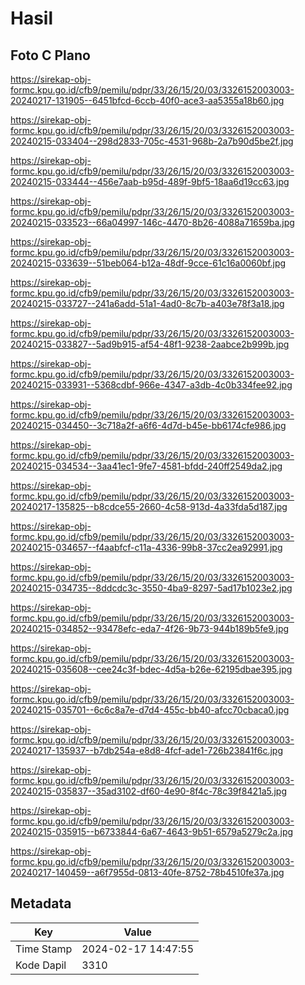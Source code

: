 # Hasil

## Foto C Plano

https://sirekap-obj-formc.kpu.go.id/cfb9/pemilu/pdpr/33/26/15/20/03/3326152003003-20240217-131905--6451bfcd-6ccb-40f0-ace3-aa5355a18b60.jpg

https://sirekap-obj-formc.kpu.go.id/cfb9/pemilu/pdpr/33/26/15/20/03/3326152003003-20240215-033404--298d2833-705c-4531-968b-2a7b90d5be2f.jpg

https://sirekap-obj-formc.kpu.go.id/cfb9/pemilu/pdpr/33/26/15/20/03/3326152003003-20240215-033444--456e7aab-b95d-489f-9bf5-18aa6d19cc63.jpg

https://sirekap-obj-formc.kpu.go.id/cfb9/pemilu/pdpr/33/26/15/20/03/3326152003003-20240215-033523--66a04997-146c-4470-8b26-4088a71659ba.jpg

https://sirekap-obj-formc.kpu.go.id/cfb9/pemilu/pdpr/33/26/15/20/03/3326152003003-20240215-033639--51beb064-b12a-48df-9cce-61c16a0060bf.jpg

https://sirekap-obj-formc.kpu.go.id/cfb9/pemilu/pdpr/33/26/15/20/03/3326152003003-20240215-033727--241a6add-51a1-4ad0-8c7b-a403e78f3a18.jpg

https://sirekap-obj-formc.kpu.go.id/cfb9/pemilu/pdpr/33/26/15/20/03/3326152003003-20240215-033827--5ad9b915-af54-48f1-9238-2aabce2b999b.jpg

https://sirekap-obj-formc.kpu.go.id/cfb9/pemilu/pdpr/33/26/15/20/03/3326152003003-20240215-033931--5368cdbf-966e-4347-a3db-4c0b334fee92.jpg

https://sirekap-obj-formc.kpu.go.id/cfb9/pemilu/pdpr/33/26/15/20/03/3326152003003-20240215-034450--3c718a2f-a6f6-4d7d-b45e-bb6174cfe986.jpg

https://sirekap-obj-formc.kpu.go.id/cfb9/pemilu/pdpr/33/26/15/20/03/3326152003003-20240215-034534--3aa41ec1-9fe7-4581-bfdd-240ff2549da2.jpg

https://sirekap-obj-formc.kpu.go.id/cfb9/pemilu/pdpr/33/26/15/20/03/3326152003003-20240217-135825--b8cdce55-2660-4c58-913d-4a33fda5d187.jpg

https://sirekap-obj-formc.kpu.go.id/cfb9/pemilu/pdpr/33/26/15/20/03/3326152003003-20240215-034657--f4aabfcf-c11a-4336-99b8-37cc2ea92991.jpg

https://sirekap-obj-formc.kpu.go.id/cfb9/pemilu/pdpr/33/26/15/20/03/3326152003003-20240215-034735--8ddcdc3c-3550-4ba9-8297-5ad17b1023e2.jpg

https://sirekap-obj-formc.kpu.go.id/cfb9/pemilu/pdpr/33/26/15/20/03/3326152003003-20240215-034852--93478efc-eda7-4f26-9b73-944b189b5fe9.jpg

https://sirekap-obj-formc.kpu.go.id/cfb9/pemilu/pdpr/33/26/15/20/03/3326152003003-20240215-035608--cee24c3f-bdec-4d5a-b26e-62195dbae395.jpg

https://sirekap-obj-formc.kpu.go.id/cfb9/pemilu/pdpr/33/26/15/20/03/3326152003003-20240215-035701--6c6c8a7e-d7d4-455c-bb40-afcc70cbaca0.jpg

https://sirekap-obj-formc.kpu.go.id/cfb9/pemilu/pdpr/33/26/15/20/03/3326152003003-20240217-135937--b7db254a-e8d8-4fcf-ade1-726b23841f6c.jpg

https://sirekap-obj-formc.kpu.go.id/cfb9/pemilu/pdpr/33/26/15/20/03/3326152003003-20240215-035837--35ad3102-df60-4e90-8f4c-78c39f8421a5.jpg

https://sirekap-obj-formc.kpu.go.id/cfb9/pemilu/pdpr/33/26/15/20/03/3326152003003-20240215-035915--b6733844-6a67-4643-9b51-6579a5279c2a.jpg

https://sirekap-obj-formc.kpu.go.id/cfb9/pemilu/pdpr/33/26/15/20/03/3326152003003-20240217-140459--a6f7955d-0813-40fe-8752-78b4510fe37a.jpg


## Metadata

| Key        | Value               |
| ---------- | ------------------- |
| Time Stamp | 2024-02-17 14:47:55 |
| Kode Dapil | 3310                |



